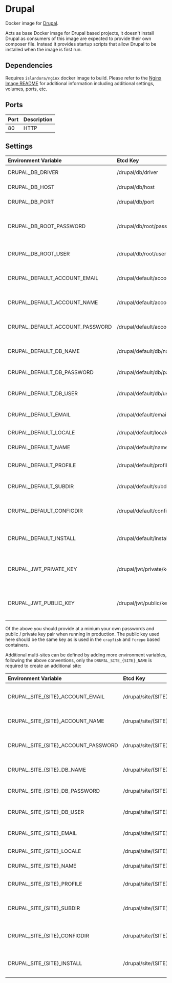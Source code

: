 # Drupal

Docker image for [Drupal].

Acts as base Docker image for Drupal based projects, it doesn't install Drupal
as consumers of this image are expected to provide their own composer file.
Instead it provides startup scripts that allow Drupal to be installed when the
image is first run.

## Dependencies

Requires `islandora/nginx` docker image to build. Please refer to the
[Nginx Image README](../nginx/README.md) for additional information including
additional settings, volumes, ports, etc.

## Ports

| Port | Description |
| :--- | :---------- |
| 80   | HTTP        |

## Settings

| Environment Variable            | Etcd Key                         | Default                                         | Description                                               |
| :------------------------------ | :------------------------------- | :---------------------------------------------- | :-------------------------------------------------------- |
| DRUPAL_DB_DRIVER                | /drupal/db/driver                | mysql                                           | The database driver                                       |
| DRUPAL_DB_HOST                  | /drupal/db/host                  | database                                        | The database host                                         |
| DRUPAL_DB_PORT                  | /drupal/db/port                  | 3306                                            | The database port                                         |
| DRUPAL_DB_ROOT_PASSWORD         | /drupal/db/root/password         | password                                        | The database root user (used to create the site database) |
| DRUPAL_DB_ROOT_USER             | /drupal/db/root/user             | root                                            | The database root user password                           |
| DRUPAL_DEFAULT_ACCOUNT_EMAIL    | /drupal/default/account/email    | webmaster@localhost.com                         | The email to use for the admin account                    |
| DRUPAL_DEFAULT_ACCOUNT_NAME     | /drupal/default/account/name     | admin                                           | The Drupal administrator user                             |
| DRUPAL_DEFAULT_ACCOUNT_PASSWORD | /drupal/default/account/password | password                                        | The Drupal administrator user password                    |
| DRUPAL_DEFAULT_DB_NAME          | /drupal/default/db/name          | drupal_default                                  | The name of the sites database                            |
| DRUPAL_DEFAULT_DB_PASSWORD      | /drupal/default/db/password      | password                                        | The database users password                               |
| DRUPAL_DEFAULT_DB_USER          | /drupal/default/db/user          | drupal_default                                  | The database user used by the site                        |
| DRUPAL_DEFAULT_EMAIL            | /drupal/default/email            | webmaster@localhost.com                         | The Drupal administrators email                           |
| DRUPAL_DEFAULT_LOCALE           | /drupal/default/locale           | en                                              | The Drupal sites locale                                   |
| DRUPAL_DEFAULT_NAME             | /drupal/default/name             | default                                         | The Drupal sites name                                     |
| DRUPAL_DEFAULT_PROFILE          | /drupal/default/profile          | standard                                        | The installation profile to use                           |
| DRUPAL_DEFAULT_SUBDIR           | /drupal/default/subdir           | default                                         | The installation profile to use                           |
| DRUPAL_DEFAULT_CONFIGDIR        | /drupal/default/configdir        |                                                 | Install using existing config files from directory        |
| DRUPAL_DEFAULT_INSTALL          | /drupal/default/install          | true                                            | Perform install if not already installed                  |
| DRUPAL_JWT_PRIVATE_KEY          | /drupal/jwt/private/key          | See rootfs/etc/confd/templates/private.key.tmpl | Private key used for authentication with JWT module       |
| DRUPAL_JWT_PUBLIC_KEY           | /drupal/jwt/public/key           | See rootfs/etc/confd/templates/public.key.tmpl  | Public key used for authentication with JWT module        |

Of the above you should provide at a minium your own passwords and public /
private key pair when running in production. The public key used here should be
the same key as is used in the `crayfish` and `fcrepo` based containers.

Additional multi-sites can be defined by adding more environment variables,
following the above conventions, only the `DRUPAL_SITE_{SITE}_NAME` is required
to create an additional site:

| Environment Variable                | Etcd Key                             | Default                 | Description                                        |
| :---------------------------------- | :----------------------------------- | :---------------------- | :------------------------------------------------- |
| DRUPAL_SITE_{SITE}_ACCOUNT_EMAIL    | /drupal/site/{SITE}/account/email    | webmaster@localhost.com | The email to use for the admin account             |
| DRUPAL_SITE_{SITE}_ACCOUNT_NAME     | /drupal/site/{SITE}/account/name     | admin                   | The Drupal administrator user                      |
| DRUPAL_SITE_{SITE}_ACCOUNT_PASSWORD | /drupal/site/{SITE}/account/password | password                | The Drupal administrator user password             |
| DRUPAL_SITE_{SITE}_DB_NAME          | /drupal/site/{SITE}/db/name          | drupal_{SITE}           | The name of the sites database                     |
| DRUPAL_SITE_{SITE}_DB_PASSWORD      | /drupal/site/{SITE}/db/password      | password                | The database users password                        |
| DRUPAL_SITE_{SITE}_DB_USER          | /drupal/site/{SITE}/db/user          | drupal_{SITE}           | The database user used by the site                 |
| DRUPAL_SITE_{SITE}_EMAIL            | /drupal/site/{SITE}/email            | webmaster@localhost.com | The Drupal administrators email                    |
| DRUPAL_SITE_{SITE}_LOCALE           | /drupal/site/{SITE}/locale           | en                      | The Drupal sites locale                            |
| DRUPAL_SITE_{SITE}_NAME             | /drupal/site/{SITE}/name             |                         | The Drupal sites name                              |
| DRUPAL_SITE_{SITE}_PROFILE          | /drupal/site/{SITE}/profile          | standard                | The installation profile to use                    |
| DRUPAL_SITE_{SITE}_SUBDIR           | /drupal/site/{SITE}/subdir           | {SITE}                  | The subdirectory to install the sub-site into      |
| DRUPAL_SITE_{SITE}_CONFIGDIR        | /drupal/site/{SITE}/configdir        |                         | Install using existing config files from directory |
| DRUPAL_SITE_{SITE}_INSTALL          | /drupal/site/{SITE}/install          | true                    | Perform install if not already installed           |

[Drupal]: https://www.drupal.org/
